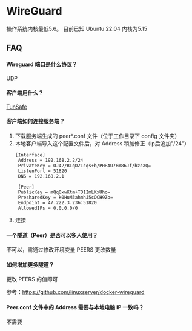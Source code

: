 # WireGuard

操作系统内核最低5.6。 目前已知 Ubuntu 22.04 内核为5.15

## FAQ

#### Wireguard 端口是什么协议？

UDP

#### 客户端用什么？

[TunSafe](https://tunsafe.com/)

#### 客户端如何连接服务端？

1. 下载服务端生成的 peer*.conf 文件（位于工作目录下 config 文件夹）
2. 本地客户端导入这个配置文件后，对 Address 稍加修正（ip后追加"/24"）
   ```
   [Interface]
    Address = 192.168.2.2/24
    PrivateKey = OJ42/BLqDZLcqs+b/PHBAU76m86Jf/hzcXQ=
    ListenPort = 51820
    DNS = 192.168.2.1

    [Peer]
    PublicKey = mQq0xwKtm+TO1ImLKxUho=
    PresharedKey = k0HuM3ahmhJ5cQCH9Zo=
    Endpoint = 47.222.3.236:51820
    AllowedIPs = 0.0.0.0/0
   ```
 3. 连接

#### 一个隧道（Peer）是否可以多人使用？

不可以，需通过修改环境变量 PEERS 更改数量

#### 如何增加更多隧道？

更改 PEERS 的值即可

参考：https://github.com/linuxserver/docker-wireguard

#### Peer.conf 文件中的 Address 需要与本地电脑 IP 一致吗？

不需要


